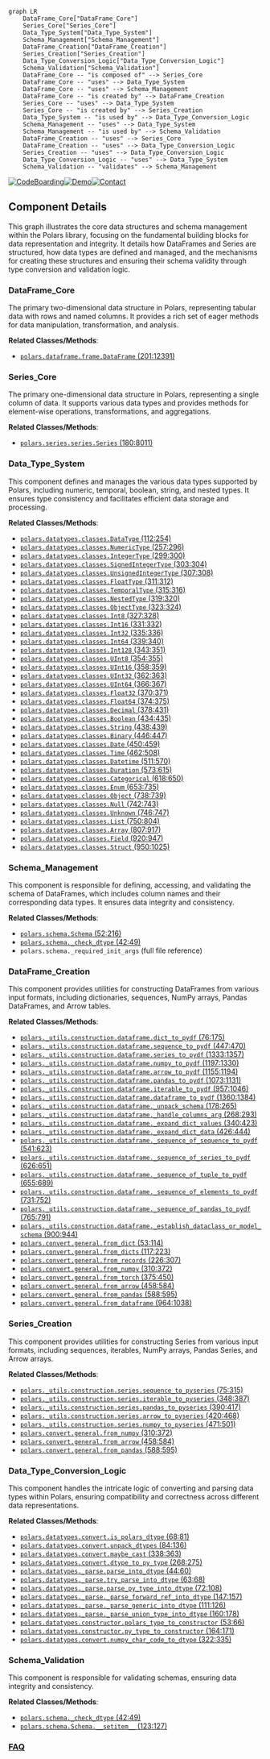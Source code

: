 ```mermaid
graph LR
    DataFrame_Core["DataFrame_Core"]
    Series_Core["Series_Core"]
    Data_Type_System["Data_Type_System"]
    Schema_Management["Schema_Management"]
    DataFrame_Creation["DataFrame_Creation"]
    Series_Creation["Series_Creation"]
    Data_Type_Conversion_Logic["Data_Type_Conversion_Logic"]
    Schema_Validation["Schema_Validation"]
    DataFrame_Core -- "is composed of" --> Series_Core
    DataFrame_Core -- "uses" --> Data_Type_System
    DataFrame_Core -- "uses" --> Schema_Management
    DataFrame_Core -- "is created by" --> DataFrame_Creation
    Series_Core -- "uses" --> Data_Type_System
    Series_Core -- "is created by" --> Series_Creation
    Data_Type_System -- "is used by" --> Data_Type_Conversion_Logic
    Schema_Management -- "uses" --> Data_Type_System
    Schema_Management -- "is used by" --> Schema_Validation
    DataFrame_Creation -- "uses" --> Series_Core
    DataFrame_Creation -- "uses" --> Data_Type_Conversion_Logic
    Series_Creation -- "uses" --> Data_Type_Conversion_Logic
    Data_Type_Conversion_Logic -- "uses" --> Data_Type_System
    Schema_Validation -- "validates" --> Schema_Management
```
[![CodeBoarding](https://img.shields.io/badge/Generated%20by-CodeBoarding-9cf?style=flat-square)](https://github.com/CodeBoarding/GeneratedOnBoardings)[![Demo](https://img.shields.io/badge/Try%20our-Demo-blue?style=flat-square)](https://www.codeboarding.org/demo)[![Contact](https://img.shields.io/badge/Contact%20us%20-%20contact@codeboarding.org-lightgrey?style=flat-square)](mailto:contact@codeboarding.org)

## Component Details

This graph illustrates the core data structures and schema management within the Polars library, focusing on the fundamental building blocks for data representation and integrity. It details how DataFrames and Series are structured, how data types are defined and managed, and the mechanisms for creating these structures and ensuring their schema validity through type conversion and validation logic.

### DataFrame_Core
The primary two-dimensional data structure in Polars, representing tabular data with rows and named columns. It provides a rich set of eager methods for data manipulation, transformation, and analysis.


**Related Classes/Methods**:

- <a href="https://github.com/pola-rs/polars/blob/master/py-polars/polars/dataframe/frame.py#L201-L12391" target="_blank" rel="noopener noreferrer">`polars.dataframe.frame.DataFrame` (201:12391)</a>


### Series_Core
The primary one-dimensional data structure in Polars, representing a single column of data. It supports various data types and provides methods for element-wise operations, transformations, and aggregations.


**Related Classes/Methods**:

- <a href="https://github.com/pola-rs/polars/blob/master/py-polars/polars/series/series.py#L180-L8011" target="_blank" rel="noopener noreferrer">`polars.series.series.Series` (180:8011)</a>


### Data_Type_System
This component defines and manages the various data types supported by Polars, including numeric, temporal, boolean, string, and nested types. It ensures type consistency and facilitates efficient data storage and processing.


**Related Classes/Methods**:

- <a href="https://github.com/pola-rs/polars/blob/master/py-polars/polars/datatypes/classes.py#L112-L254" target="_blank" rel="noopener noreferrer">`polars.datatypes.classes.DataType` (112:254)</a>
- <a href="https://github.com/pola-rs/polars/blob/master/py-polars/polars/datatypes/classes.py#L257-L296" target="_blank" rel="noopener noreferrer">`polars.datatypes.classes.NumericType` (257:296)</a>
- <a href="https://github.com/pola-rs/polars/blob/master/py-polars/polars/datatypes/classes.py#L299-L300" target="_blank" rel="noopener noreferrer">`polars.datatypes.classes.IntegerType` (299:300)</a>
- <a href="https://github.com/pola-rs/polars/blob/master/py-polars/polars/datatypes/classes.py#L303-L304" target="_blank" rel="noopener noreferrer">`polars.datatypes.classes.SignedIntegerType` (303:304)</a>
- <a href="https://github.com/pola-rs/polars/blob/master/py-polars/polars/datatypes/classes.py#L307-L308" target="_blank" rel="noopener noreferrer">`polars.datatypes.classes.UnsignedIntegerType` (307:308)</a>
- <a href="https://github.com/pola-rs/polars/blob/master/py-polars/polars/datatypes/classes.py#L311-L312" target="_blank" rel="noopener noreferrer">`polars.datatypes.classes.FloatType` (311:312)</a>
- <a href="https://github.com/pola-rs/polars/blob/master/py-polars/polars/datatypes/classes.py#L315-L316" target="_blank" rel="noopener noreferrer">`polars.datatypes.classes.TemporalType` (315:316)</a>
- <a href="https://github.com/pola-rs/polars/blob/master/py-polars/polars/datatypes/classes.py#L319-L320" target="_blank" rel="noopener noreferrer">`polars.datatypes.classes.NestedType` (319:320)</a>
- <a href="https://github.com/pola-rs/polars/blob/master/py-polars/polars/datatypes/classes.py#L323-L324" target="_blank" rel="noopener noreferrer">`polars.datatypes.classes.ObjectType` (323:324)</a>
- <a href="https://github.com/pola-rs/polars/blob/master/py-polars/polars/datatypes/classes.py#L327-L328" target="_blank" rel="noopener noreferrer">`polars.datatypes.classes.Int8` (327:328)</a>
- <a href="https://github.com/pola-rs/polars/blob/master/py-polars/polars/datatypes/classes.py#L331-L332" target="_blank" rel="noopener noreferrer">`polars.datatypes.classes.Int16` (331:332)</a>
- <a href="https://github.com/pola-rs/polars/blob/master/py-polars/polars/datatypes/classes.py#L335-L336" target="_blank" rel="noopener noreferrer">`polars.datatypes.classes.Int32` (335:336)</a>
- <a href="https://github.com/pola-rs/polars/blob/master/py-polars/polars/datatypes/classes.py#L339-L340" target="_blank" rel="noopener noreferrer">`polars.datatypes.classes.Int64` (339:340)</a>
- <a href="https://github.com/pola-rs/polars/blob/master/py-polars/polars/datatypes/classes.py#L343-L351" target="_blank" rel="noopener noreferrer">`polars.datatypes.classes.Int128` (343:351)</a>
- <a href="https://github.com/pola-rs/polars/blob/master/py-polars/polars/datatypes/classes.py#L354-L355" target="_blank" rel="noopener noreferrer">`polars.datatypes.classes.UInt8` (354:355)</a>
- <a href="https://github.com/pola-rs/polars/blob/master/py-polars/polars/datatypes/classes.py#L358-L359" target="_blank" rel="noopener noreferrer">`polars.datatypes.classes.UInt16` (358:359)</a>
- <a href="https://github.com/pola-rs/polars/blob/master/py-polars/polars/datatypes/classes.py#L362-L363" target="_blank" rel="noopener noreferrer">`polars.datatypes.classes.UInt32` (362:363)</a>
- <a href="https://github.com/pola-rs/polars/blob/master/py-polars/polars/datatypes/classes.py#L366-L367" target="_blank" rel="noopener noreferrer">`polars.datatypes.classes.UInt64` (366:367)</a>
- <a href="https://github.com/pola-rs/polars/blob/master/py-polars/polars/datatypes/classes.py#L370-L371" target="_blank" rel="noopener noreferrer">`polars.datatypes.classes.Float32` (370:371)</a>
- <a href="https://github.com/pola-rs/polars/blob/master/py-polars/polars/datatypes/classes.py#L374-L375" target="_blank" rel="noopener noreferrer">`polars.datatypes.classes.Float64` (374:375)</a>
- <a href="https://github.com/pola-rs/polars/blob/master/py-polars/polars/datatypes/classes.py#L378-L431" target="_blank" rel="noopener noreferrer">`polars.datatypes.classes.Decimal` (378:431)</a>
- <a href="https://github.com/pola-rs/polars/blob/master/py-polars/polars/datatypes/classes.py#L434-L435" target="_blank" rel="noopener noreferrer">`polars.datatypes.classes.Boolean` (434:435)</a>
- <a href="https://github.com/pola-rs/polars/blob/master/py-polars/polars/datatypes/classes.py#L438-L439" target="_blank" rel="noopener noreferrer">`polars.datatypes.classes.String` (438:439)</a>
- <a href="https://github.com/pola-rs/polars/blob/master/py-polars/polars/datatypes/classes.py#L446-L447" target="_blank" rel="noopener noreferrer">`polars.datatypes.classes.Binary` (446:447)</a>
- <a href="https://github.com/pola-rs/polars/blob/master/py-polars/polars/datatypes/classes.py#L450-L459" target="_blank" rel="noopener noreferrer">`polars.datatypes.classes.Date` (450:459)</a>
- <a href="https://github.com/pola-rs/polars/blob/master/py-polars/polars/datatypes/classes.py#L462-L508" target="_blank" rel="noopener noreferrer">`polars.datatypes.classes.Time` (462:508)</a>
- <a href="https://github.com/pola-rs/polars/blob/master/py-polars/polars/datatypes/classes.py#L511-L570" target="_blank" rel="noopener noreferrer">`polars.datatypes.classes.Datetime` (511:570)</a>
- <a href="https://github.com/pola-rs/polars/blob/master/py-polars/polars/datatypes/classes.py#L573-L615" target="_blank" rel="noopener noreferrer">`polars.datatypes.classes.Duration` (573:615)</a>
- <a href="https://github.com/pola-rs/polars/blob/master/py-polars/polars/datatypes/classes.py#L618-L650" target="_blank" rel="noopener noreferrer">`polars.datatypes.classes.Categorical` (618:650)</a>
- <a href="https://github.com/pola-rs/polars/blob/master/py-polars/polars/datatypes/classes.py#L653-L735" target="_blank" rel="noopener noreferrer">`polars.datatypes.classes.Enum` (653:735)</a>
- <a href="https://github.com/pola-rs/polars/blob/master/py-polars/polars/datatypes/classes.py#L738-L739" target="_blank" rel="noopener noreferrer">`polars.datatypes.classes.Object` (738:739)</a>
- <a href="https://github.com/pola-rs/polars/blob/master/py-polars/polars/datatypes/classes.py#L742-L743" target="_blank" rel="noopener noreferrer">`polars.datatypes.classes.Null` (742:743)</a>
- <a href="https://github.com/pola-rs/polars/blob/master/py-polars/polars/datatypes/classes.py#L746-L747" target="_blank" rel="noopener noreferrer">`polars.datatypes.classes.Unknown` (746:747)</a>
- <a href="https://github.com/pola-rs/polars/blob/master/py-polars/polars/datatypes/classes.py#L750-L804" target="_blank" rel="noopener noreferrer">`polars.datatypes.classes.List` (750:804)</a>
- <a href="https://github.com/pola-rs/polars/blob/master/py-polars/polars/datatypes/classes.py#L807-L917" target="_blank" rel="noopener noreferrer">`polars.datatypes.classes.Array` (807:917)</a>
- <a href="https://github.com/pola-rs/polars/blob/master/py-polars/polars/datatypes/classes.py#L920-L947" target="_blank" rel="noopener noreferrer">`polars.datatypes.classes.Field` (920:947)</a>
- <a href="https://github.com/pola-rs/polars/blob/master/py-polars/polars/datatypes/classes.py#L950-L1025" target="_blank" rel="noopener noreferrer">`polars.datatypes.classes.Struct` (950:1025)</a>


### Schema_Management
This component is responsible for defining, accessing, and validating the schema of DataFrames, which includes column names and their corresponding data types. It ensures data integrity and consistency.


**Related Classes/Methods**:

- <a href="https://github.com/pola-rs/polars/blob/master/py-polars/polars/schema.py#L52-L216" target="_blank" rel="noopener noreferrer">`polars.schema.Schema` (52:216)</a>
- <a href="https://github.com/pola-rs/polars/blob/master/py-polars/polars/schema.py#L42-L49" target="_blank" rel="noopener noreferrer">`polars.schema._check_dtype` (42:49)</a>
- `polars.schema._required_init_args` (full file reference)


### DataFrame_Creation
This component provides utilities for constructing DataFrames from various input formats, including dictionaries, sequences, NumPy arrays, Pandas DataFrames, and Arrow tables.


**Related Classes/Methods**:

- <a href="https://github.com/pola-rs/polars/blob/master/py-polars/polars/_utils/construction/dataframe.py#L76-L175" target="_blank" rel="noopener noreferrer">`polars._utils.construction.dataframe.dict_to_pydf` (76:175)</a>
- <a href="https://github.com/pola-rs/polars/blob/master/py-polars/polars/_utils/construction/dataframe.py#L447-L470" target="_blank" rel="noopener noreferrer">`polars._utils.construction.dataframe.sequence_to_pydf` (447:470)</a>
- <a href="https://github.com/pola-rs/polars/blob/master/py-polars/polars/_utils/construction/dataframe.py#L1333-L1357" target="_blank" rel="noopener noreferrer">`polars._utils.construction.dataframe.series_to_pydf` (1333:1357)</a>
- <a href="https://github.com/pola-rs/polars/blob/master/py-polars/polars/_utils/construction/dataframe.py#L1197-L1330" target="_blank" rel="noopener noreferrer">`polars._utils.construction.dataframe.numpy_to_pydf` (1197:1330)</a>
- <a href="https://github.com/pola-rs/polars/blob/master/py-polars/polars/_utils/construction/dataframe.py#L1155-L1194" target="_blank" rel="noopener noreferrer">`polars._utils.construction.dataframe.arrow_to_pydf` (1155:1194)</a>
- <a href="https://github.com/pola-rs/polars/blob/master/py-polars/polars/_utils/construction/dataframe.py#L1073-L1131" target="_blank" rel="noopener noreferrer">`polars._utils.construction.dataframe.pandas_to_pydf` (1073:1131)</a>
- <a href="https://github.com/pola-rs/polars/blob/master/py-polars/polars/_utils/construction/dataframe.py#L957-L1046" target="_blank" rel="noopener noreferrer">`polars._utils.construction.dataframe.iterable_to_pydf` (957:1046)</a>
- <a href="https://github.com/pola-rs/polars/blob/master/py-polars/polars/_utils/construction/dataframe.py#L1360-L1384" target="_blank" rel="noopener noreferrer">`polars._utils.construction.dataframe.dataframe_to_pydf` (1360:1384)</a>
- <a href="https://github.com/pola-rs/polars/blob/master/py-polars/polars/_utils/construction/dataframe.py#L178-L265" target="_blank" rel="noopener noreferrer">`polars._utils.construction.dataframe._unpack_schema` (178:265)</a>
- <a href="https://github.com/pola-rs/polars/blob/master/py-polars/polars/_utils/construction/dataframe.py#L268-L293" target="_blank" rel="noopener noreferrer">`polars._utils.construction.dataframe._handle_columns_arg` (268:293)</a>
- <a href="https://github.com/pola-rs/polars/blob/master/py-polars/polars/_utils/construction/dataframe.py#L340-L423" target="_blank" rel="noopener noreferrer">`polars._utils.construction.dataframe._expand_dict_values` (340:423)</a>
- <a href="https://github.com/pola-rs/polars/blob/master/py-polars/polars/_utils/construction/dataframe.py#L426-L444" target="_blank" rel="noopener noreferrer">`polars._utils.construction.dataframe._expand_dict_data` (426:444)</a>
- <a href="https://github.com/pola-rs/polars/blob/master/py-polars/polars/_utils/construction/dataframe.py#L541-L623" target="_blank" rel="noopener noreferrer">`polars._utils.construction.dataframe._sequence_of_sequence_to_pydf` (541:623)</a>
- <a href="https://github.com/pola-rs/polars/blob/master/py-polars/polars/_utils/construction/dataframe.py#L626-L651" target="_blank" rel="noopener noreferrer">`polars._utils.construction.dataframe._sequence_of_series_to_pydf` (626:651)</a>
- <a href="https://github.com/pola-rs/polars/blob/master/py-polars/polars/_utils/construction/dataframe.py#L655-L689" target="_blank" rel="noopener noreferrer">`polars._utils.construction.dataframe._sequence_of_tuple_to_pydf` (655:689)</a>
- <a href="https://github.com/pola-rs/polars/blob/master/py-polars/polars/_utils/construction/dataframe.py#L731-L752" target="_blank" rel="noopener noreferrer">`polars._utils.construction.dataframe._sequence_of_elements_to_pydf` (731:752)</a>
- <a href="https://github.com/pola-rs/polars/blob/master/py-polars/polars/_utils/construction/dataframe.py#L765-L791" target="_blank" rel="noopener noreferrer">`polars._utils.construction.dataframe._sequence_of_pandas_to_pydf` (765:791)</a>
- <a href="https://github.com/pola-rs/polars/blob/master/py-polars/polars/_utils/construction/dataframe.py#L900-L944" target="_blank" rel="noopener noreferrer">`polars._utils.construction.dataframe._establish_dataclass_or_model_schema` (900:944)</a>
- <a href="https://github.com/pola-rs/polars/blob/master/py-polars/polars/convert/general.py#L53-L114" target="_blank" rel="noopener noreferrer">`polars.convert.general.from_dict` (53:114)</a>
- <a href="https://github.com/pola-rs/polars/blob/master/py-polars/polars/convert/general.py#L117-L223" target="_blank" rel="noopener noreferrer">`polars.convert.general.from_dicts` (117:223)</a>
- <a href="https://github.com/pola-rs/polars/blob/master/py-polars/polars/convert/general.py#L226-L307" target="_blank" rel="noopener noreferrer">`polars.convert.general.from_records` (226:307)</a>
- <a href="https://github.com/pola-rs/polars/blob/master/py-polars/polars/convert/general.py#L310-L372" target="_blank" rel="noopener noreferrer">`polars.convert.general.from_numpy` (310:372)</a>
- <a href="https://github.com/pola-rs/polars/blob/master/py-polars/polars/convert/general.py#L375-L450" target="_blank" rel="noopener noreferrer">`polars.convert.general.from_torch` (375:450)</a>
- <a href="https://github.com/pola-rs/polars/blob/master/py-polars/polars/convert/general.py#L458-L584" target="_blank" rel="noopener noreferrer">`polars.convert.general.from_arrow` (458:584)</a>
- <a href="https://github.com/pola-rs/polars/blob/master/py-polars/polars/convert/general.py#L588-L595" target="_blank" rel="noopener noreferrer">`polars.convert.general.from_pandas` (588:595)</a>
- <a href="https://github.com/pola-rs/polars/blob/master/py-polars/polars/convert/general.py#L964-L1038" target="_blank" rel="noopener noreferrer">`polars.convert.general.from_dataframe` (964:1038)</a>


### Series_Creation
This component provides utilities for constructing Series from various input formats, including sequences, iterables, NumPy arrays, Pandas Series, and Arrow arrays.


**Related Classes/Methods**:

- <a href="https://github.com/pola-rs/polars/blob/master/py-polars/polars/_utils/construction/series.py#L75-L315" target="_blank" rel="noopener noreferrer">`polars._utils.construction.series.sequence_to_pyseries` (75:315)</a>
- <a href="https://github.com/pola-rs/polars/blob/master/py-polars/polars/_utils/construction/series.py#L348-L387" target="_blank" rel="noopener noreferrer">`polars._utils.construction.series.iterable_to_pyseries` (348:387)</a>
- <a href="https://github.com/pola-rs/polars/blob/master/py-polars/polars/_utils/construction/series.py#L390-L417" target="_blank" rel="noopener noreferrer">`polars._utils.construction.series.pandas_to_pyseries` (390:417)</a>
- <a href="https://github.com/pola-rs/polars/blob/master/py-polars/polars/_utils/construction/series.py#L420-L468" target="_blank" rel="noopener noreferrer">`polars._utils.construction.series.arrow_to_pyseries` (420:468)</a>
- <a href="https://github.com/pola-rs/polars/blob/master/py-polars/polars/_utils/construction/series.py#L471-L501" target="_blank" rel="noopener noreferrer">`polars._utils.construction.series.numpy_to_pyseries` (471:501)</a>
- <a href="https://github.com/pola-rs/polars/blob/master/py-polars/polars/convert/general.py#L310-L372" target="_blank" rel="noopener noreferrer">`polars.convert.general.from_numpy` (310:372)</a>
- <a href="https://github.com/pola-rs/polars/blob/master/py-polars/polars/convert/general.py#L458-L584" target="_blank" rel="noopener noreferrer">`polars.convert.general.from_arrow` (458:584)</a>
- <a href="https://github.com/pola-rs/polars/blob/master/py-polars/polars/convert/general.py#L588-L595" target="_blank" rel="noopener noreferrer">`polars.convert.general.from_pandas` (588:595)</a>


### Data_Type_Conversion_Logic
This component handles the intricate logic of converting and parsing data types within Polars, ensuring compatibility and correctness across different data representations.


**Related Classes/Methods**:

- <a href="https://github.com/pola-rs/polars/blob/master/py-polars/polars/datatypes/convert.py#L68-L81" target="_blank" rel="noopener noreferrer">`polars.datatypes.convert.is_polars_dtype` (68:81)</a>
- <a href="https://github.com/pola-rs/polars/blob/master/py-polars/polars/datatypes/convert.py#L84-L136" target="_blank" rel="noopener noreferrer">`polars.datatypes.convert.unpack_dtypes` (84:136)</a>
- <a href="https://github.com/pola-rs/polars/blob/master/py-polars/polars/datatypes/convert.py#L338-L363" target="_blank" rel="noopener noreferrer">`polars.datatypes.convert.maybe_cast` (338:363)</a>
- <a href="https://github.com/pola-rs/polars/blob/master/py-polars/polars/datatypes/convert.py#L268-L275" target="_blank" rel="noopener noreferrer">`polars.datatypes.convert.dtype_to_py_type` (268:275)</a>
- <a href="https://github.com/pola-rs/polars/blob/master/py-polars/polars/datatypes/_parse.py#L44-L60" target="_blank" rel="noopener noreferrer">`polars.datatypes._parse.parse_into_dtype` (44:60)</a>
- <a href="https://github.com/pola-rs/polars/blob/master/py-polars/polars/datatypes/_parse.py#L63-L68" target="_blank" rel="noopener noreferrer">`polars.datatypes._parse.try_parse_into_dtype` (63:68)</a>
- <a href="https://github.com/pola-rs/polars/blob/master/py-polars/polars/datatypes/_parse.py#L72-L108" target="_blank" rel="noopener noreferrer">`polars.datatypes._parse.parse_py_type_into_dtype` (72:108)</a>
- <a href="https://github.com/pola-rs/polars/blob/master/py-polars/polars/datatypes/_parse.py#L147-L157" target="_blank" rel="noopener noreferrer">`polars.datatypes._parse._parse_forward_ref_into_dtype` (147:157)</a>
- <a href="https://github.com/pola-rs/polars/blob/master/py-polars/polars/datatypes/_parse.py#L111-L126" target="_blank" rel="noopener noreferrer">`polars.datatypes._parse._parse_generic_into_dtype` (111:126)</a>
- <a href="https://github.com/pola-rs/polars/blob/master/py-polars/polars/datatypes/_parse.py#L160-L178" target="_blank" rel="noopener noreferrer">`polars.datatypes._parse._parse_union_type_into_dtype` (160:178)</a>
- <a href="https://github.com/pola-rs/polars/blob/master/py-polars/polars/datatypes/constructor.py#L53-L66" target="_blank" rel="noopener noreferrer">`polars.datatypes.constructor.polars_type_to_constructor` (53:66)</a>
- <a href="https://github.com/pola-rs/polars/blob/master/py-polars/polars/datatypes/constructor.py#L164-L171" target="_blank" rel="noopener noreferrer">`polars.datatypes.constructor.py_type_to_constructor` (164:171)</a>
- <a href="https://github.com/pola-rs/polars/blob/master/py-polars/polars/datatypes/convert.py#L322-L335" target="_blank" rel="noopener noreferrer">`polars.datatypes.convert.numpy_char_code_to_dtype` (322:335)</a>


### Schema_Validation
This component is responsible for validating schemas, ensuring data integrity and consistency.


**Related Classes/Methods**:

- <a href="https://github.com/pola-rs/polars/blob/master/py-polars/polars/schema.py#L42-L49" target="_blank" rel="noopener noreferrer">`polars.schema._check_dtype` (42:49)</a>
- <a href="https://github.com/pola-rs/polars/blob/master/py-polars/polars/schema.py#L123-L127" target="_blank" rel="noopener noreferrer">`polars.schema.Schema.__setitem__` (123:127)</a>




### [FAQ](https://github.com/CodeBoarding/GeneratedOnBoardings/tree/main?tab=readme-ov-file#faq)